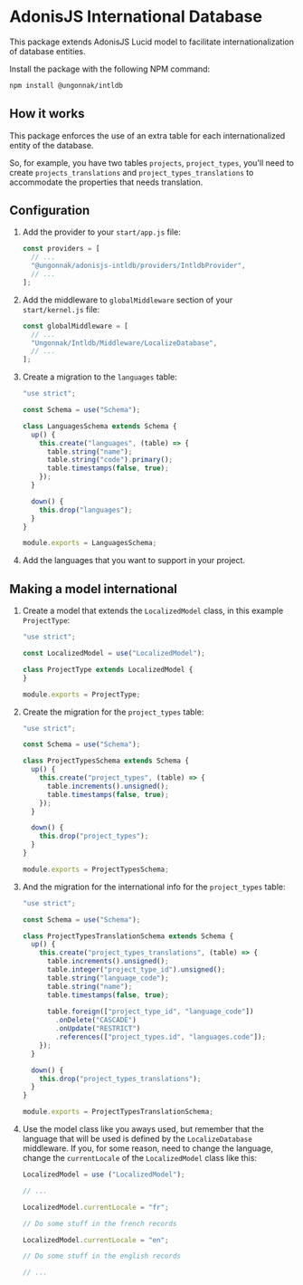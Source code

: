 # AdonisJS International Database

This package extends AdonisJS Lucid model to facilitate internationalization of database entities.

Install the package with the following NPM command:

```bash
npm install @ungonnak/intldb
```

## How it works

This package enforces the use of an extra table for each internationalized entity of the database.

So, for example, you have two tables `projects`, `project_types`, you'll need to create `projects_translations` and 
`project_types_translations` to accommodate the properties that needs translation.

## Configuration

1. Add the provider to your `start/app.js` file: 
    ```javascript
    const providers = [
      // ...
      "@ungonnak/adonisjs-intldb/providers/IntldbProvider",
      // ...
    ];
    ```
    
2. Add the middleware to `globalMiddleware` section of your `start/kernel.js` file:
    ```javascript
    const globalMiddleware = [
      // ...
      "Ungonnak/Intldb/Middleware/LocalizeDatabase",
      // ...
    ];
    ```

3. Create a migration to the `languages` table:
    ```javascript
    "use strict";
    
    const Schema = use("Schema");
    
    class LanguagesSchema extends Schema {
      up() {
        this.create("languages", (table) => {
          table.string("name");
          table.string("code").primary();
          table.timestamps(false, true);
        });
      }
    
      down() {
        this.drop("languages");
      }
    }
    
    module.exports = LanguagesSchema;
    ```

4. Add the languages that you want to support in your project.

## Making a model international

1. Create a model that extends the `LocalizedModel` class, in this example `ProjectType`:
    ```javascript
    "use strict";
    
    const LocalizedModel = use("LocalizedModel");
    
    class ProjectType extends LocalizedModel {
    }
    
    module.exports = ProjectType;
    ```

2. Create the migration for the `project_types` table:
    ```javascript
    "use strict";
    
    const Schema = use("Schema");
    
    class ProjectTypesSchema extends Schema {
      up() {
        this.create("project_types", (table) => {
          table.increments().unsigned();
          table.timestamps(false, true);
        });
      }
    
      down() {
        this.drop("project_types");
      }
    }
    
    module.exports = ProjectTypesSchema;
    ```

3. And the migration for the international info for the `project_types` table:
    ```javascript
    "use strict";
    
    const Schema = use("Schema");
    
    class ProjectTypesTranslationSchema extends Schema {
      up() {
        this.create("project_types_translations", (table) => {
          table.increments().unsigned();
          table.integer("project_type_id").unsigned();
          table.string("language_code");
          table.string("name");
          table.timestamps(false, true);
          
          table.foreign(["project_type_id", "language_code"])
            .onDelete("CASCADE")
            .onUpdate("RESTRICT")
            .references(["project_types.id", "languages.code"]);
        });
      }
    
      down() {
        this.drop("project_types_translations");
      }
    }
    
    module.exports = ProjectTypesTranslationSchema;
    ```
4. Use the model class like you aways used, but remember that the language that will be used is defined by the
`LocalizeDatabase` middleware. If you, for some reason, need to change the language, change the `currentLocale` of
the `LocalizedModel` class like this:
    ```javascript
    LocalizedModel = use ("LocalizedModel");
    
    // ...
    
    LocalizedModel.currentLocale = "fr";
    
    // Do some stuff in the french records
    
    LocalizedModel.currentLocale = "en";
    
    // Do some stuff in the english records
    
    // ...
    ```
